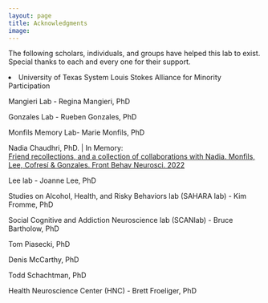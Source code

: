 ```yaml
---
layout: page
title: Acknowledgments
image: 
---
```




<p>The following scholars, individuals, and groups have helped this lab to exist. Special thanks to each and every one for their support.</p>

<li>
<a href="https://www.utep.edu/engineering/lsamp/" target="_blank" rel="noopener noreferrer" > <i class="fa fa-external-link" aria-hidden="true"></i></a>  University of Texas System Louis Stokes Alliance for Minority Participation
</li>



<a href="https://pharmacy.utexas.edu/directory/regina-mangieri" target="_blank" rel="noopener noreferrer"><i class="fa fa-external-link" aria-hidden="true"></i> </a> Mangieri Lab - Regina Mangieri, PhD 



<a href="https://pharmacy.utexas.edu/directory/rueben-gonzales" target="_blank" rel="noopener noreferrer"><i class="fa fa-external-link" aria-hidden="true"></i></a> Gonzales Lab - Rueben Gonzales, PhD 

			
<a href="https://labs.la.utexas.edu/monfils/" target="_blank" rel="noopener noreferrer"><i class="fa fa-external-link" aria-hidden="true"></i></a> Monfils Memory Lab- Marie Monfils, PhD
			
			

Nadia Chaudhri, PhD. | In Memory:<br> <a href="https://www.ncbi.nlm.nih.gov/pmc/articles/PMC9372569/" target="_blank" rel="noopener noreferrer"><i class="fa fa-external-link" aria-hidden="true"></i> Friend recollections, and a collection of collaborations with Nadia. Monfils, Lee, Cofresí & Gonzales. Front Behav Neurosci. 2022</a>



<a href="https://labs.la.utexas.edu/lee/" target="_blank" rel="noopener noreferrer"><i class="fa fa-external-link" aria-hidden="true"></i></a> Lee lab - Joanne Lee, PhD


<a href="https://liberalarts.utexas.edu/psychology/faculty/frommek" target="_blank" rel="noopener noreferrer"><i class="fa fa-external-link" aria-hidden="true"></i>  </a>Studies on Alcohol, Health, and Risky Behaviors lab (SAHARA lab) - Kim Fromme, PhD


<a href="https://www.scanlab.page/" target="_blank" rel="noopener noreferrer"><i class="fa fa-external-link" aria-hidden="true"></i>  </a>Social Cognitive and Addiction Neuroscience lab (SCANlab) - Bruce Bartholow, PhD


<a href="https://ctri.wisc.edu/researchers/research-staff/thomas-piasecki-phd/" target="_blank" rel="noopener noreferrer"><i class="fa fa-external-link" aria-hidden="true"></i> </a> Tom Piasecki, PhD



<a href="https://psychology.missouri.edu/people/mccarthy" target="_blank" rel="noopener noreferrer"><i class="fa fa-external-link" aria-hidden="true"></i></a> Denis McCarthy, PhD


<a href="https://psychology.missouri.edu/people/schachtman" target="_blank" rel="noopener noreferrer"><i class="fa fa-external-link" aria-hidden="true"></i></a> Todd Schachtman, PhD

			
<a href="https://www.healthneurosciencecenter.com/" target="_blank" rel="noopener noreferrer"><i class="fa fa-external-link" aria-hidden="true"></i></a> Health Neuroscience Center (HNC) - Brett Froeliger, PhD

